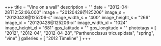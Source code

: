 +++
title = "Vine on a wall"
description = ""
date = "2012-04-28T12:52:06.000"
image = "20120428@125206"
image_s = "20120428@125206-s"
image_width_s = "400"
image_height_s = "266"
image_xl = "20120428@125206-xl"
image_width_xl = "1024"
image_height_xl = "681"
gps_latitude = ""
gps_longitude = ""
phototags = [ "2012", "2012-04", "2012-04-28", "Parthenocissus tricuspidata", "spring", "vine" ]
galleries = [ "2012 Timeline" ]
+++
